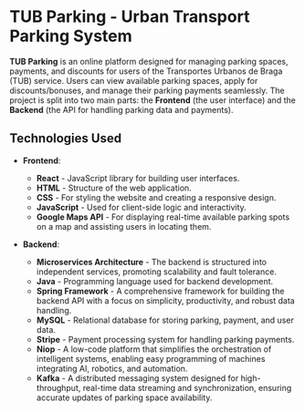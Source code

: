 # TUB Parking - Urban Transport Parking System

**TUB Parking** is an online platform designed for managing parking spaces, payments, and discounts for users of the Transportes Urbanos de Braga (TUB) service. Users can view available parking spaces, apply for discounts/bonuses, and manage their parking payments seamlessly. The project is split into two main parts: the **Frontend** (the user interface) and the **Backend** (the API for handling parking data and payments).

## Technologies Used

- **Frontend**:

  - **React** - JavaScript library for building user interfaces.
  - **HTML** - Structure of the web application.
  - **CSS** - For styling the website and creating a responsive design.
  - **JavaScript** - Used for client-side logic and interactivity.
  - **Google Maps API** - For displaying real-time available parking spots on a map and assisting users in locating them.

- **Backend**:
  - **Microservices Architecture** - The backend is structured into independent services, promoting scalability and fault tolerance.
  - **Java** - Programming language used for backend development.
  - **Spring Framework** - A comprehensive framework for building the backend API with a focus on simplicity, productivity, and robust data handling.
  - **MySQL** - Relational database for storing parking, payment, and user data.
  - **Stripe** - Payment processing system for handling parking payments.
  - **Niop** - A low-code platform that simplifies the orchestration of intelligent systems, enabling easy programming of machines integrating AI, robotics, and automation.
  - **Kafka** - A distributed messaging system designed for high-throughput, real-time data streaming and synchronization, ensuring accurate updates of parking space availability.
